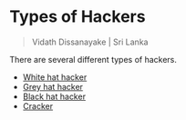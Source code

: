 # Types of Hackers

> Vidath Dissanayake | Sri Lanka

There are several different types of hackers.
- [White hat hacker](white%20hat%20hacker.md)
- [Grey hat hacker](grey%20hat%20hacker.md)
- [Black hat hacker](black%20hat%20hacker.md)
- [Cracker](cracker.md)